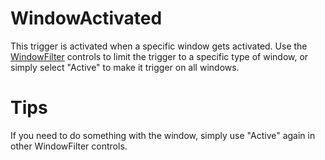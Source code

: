 # WindowActivated #

This trigger is activated when a specific window gets activated.
Use the [WindowFilter](docsGenericWindowFilter.md) controls to limit the trigger to a specific type of window, or simply select "Active" to make it trigger on all windows.

# Tips #
If you need to do something with the window, simply use "Active" again in other WindowFilter controls.